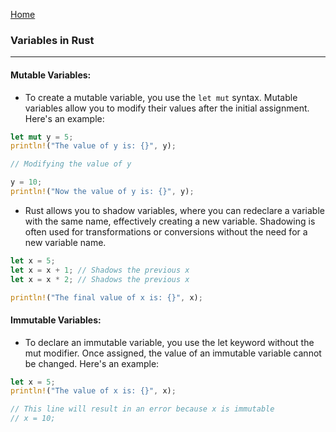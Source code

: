 [Home](https://github.com/kinite-gp/learn_rust)

### Variables in **Rust**

<hr>

#### Mutable Variables:

- To create a mutable variable, you use the `let mut` syntax. Mutable variables allow you to modify their values after
  the initial assignment. Here's an example:

```rust
let mut y = 5;
println!("The value of y is: {}", y);

// Modifying the value of y

y = 10;
println!("Now the value of y is: {}", y);
```

- Rust allows you to shadow variables, where you can redeclare a variable with the same name, effectively creating a new
  variable. Shadowing is often used for transformations or conversions without the need for a new variable name.

```rust
let x = 5;
let x = x + 1; // Shadows the previous x
let x = x * 2; // Shadows the previous x

println!("The final value of x is: {}", x);
```

#### Immutable Variables:

- To declare an immutable variable, you use the let keyword without the mut modifier. Once assigned, the value of an
  immutable variable cannot be changed. Here's an example:

```rust
let x = 5;
println!("The value of x is: {}", x);

// This line will result in an error because x is immutable
// x = 10;
```
